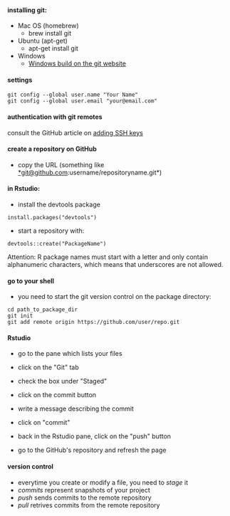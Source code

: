 #### installing git:

-   Mac OS (homebrew)
    -   brew install git
-   Ubuntu (apt-get)
    -   apt-get install git
-   Windows
    -   [Windows build on the git website](https://git-scm.com)

#### settings

    git config --global user.name "Your Name"
    git config --global user.email "your@email.com"    

#### authentication with git remotes

consult the GitHub article on [adding SSH
keys](https://help.github.com/articles/generating-ssh-keys/#platform-all)

#### create a repository on GitHub

-   copy the URL (something like
    <*git@github.com>:username/repositoryname.git\*)

#### in Rstudio:

-   install the devtools package

<!-- -->

    install.packages("devtools")

-   start a repository with:

<!-- -->

    devtools::create("PackageName")

Attention: R package names must start with a letter and only contain
alphanumeric characters, which means that underscores are not allowed.

#### go to your shell

-   you need to start the git version control on the package directory:

<!-- -->

    cd path_to_package_dir
    git init
    git add remote origin https://github.com/user/repo.git

#### Rstudio

-   go to the pane which lists your files
-   click on the "Git" tab
-   check the box under "Staged"
-   click on the commit button
-   write a message describing the commit
-   click on "commit"
-   back in the Rstudio pane, click on the "push" button

-   go to the GitHub's repository and refresh the page

#### version control

-   everytime you create or modify a file, you need to *stage* it
-   *commits* represent snapshots of your project
-   *push* sends commits to the remote repository
-   *pull* retrives commits from the remote repository
